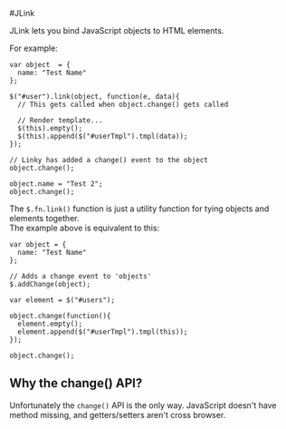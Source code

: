 #JLink

JLink lets you bind JavaScript objects to HTML elements.

For example:

    var object  = {
      name: "Test Name"
    };
      
    $("#user").link(object, function(e, data){
      // This gets called when object.change() gets called

      // Render template...
      $(this).empty();
      $(this).append($("#userTmpl").tmpl(data));  
    });

    // Linky has added a change() event to the object
    object.change();
    
    object.name = "Test 2";
    object.change();
    

The `$.fn.link()` function is just a utility function for tying objects and elements together.  
The example above is equivalent to this:

    var object = {
      name: "Test Name"
    };
    
    // Adds a change event to 'objects'
    $.addChange(object);
    
    var element = $("#users");
          
    object.change(function(){
      element.empty();
      element.append($("#userTmpl").tmpl(this));
    });
    
    object.change();
    
## Why the change() API?

Unfortunately the `change()` API is the only way. JavaScript doesn't have method missing, and getters/setters aren't cross browser.
